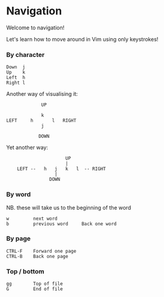 # Navigation

Welcome to navigation!

Let's learn how to move around in Vim using only keystrokes!


### By character
```
Down  j
Up    k
Left  h
Right l
```


Another way of visualising it:

```
             UP

             k
LEFT     h       l   RIGHT
             j

            DOWN
```


Yet another way:
```
                      UP
                      |
    LEFT --   h   j   k   l  -- RIGHT
                  |
                DOWN
```



### By word
NB. these will take us to the beginning of the word
```
w         next word
b         previous word     Back one word

```

### By page
```
CTRL-F    Forward one page
CTRL-B    Back one page
```

### Top / bottom
```
gg        Top of file
G         End of file
```


